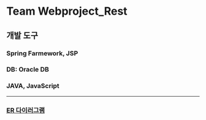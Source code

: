 # Team Webproject_Rest
## 개발 도구
### Spring Farmework, JSP
### DB: Oracle DB
### JAVA, JavaScript

---
### [ER 다이러그램](https://github.com/jih3508/Webproject_Rest/blob/master/DB%20%ED%85%8C%EC%9D%B4%EB%B8%94%20%EA%B5%AC%EC%A1%B0/%EA%B4%80%EA%B3%84.png)
